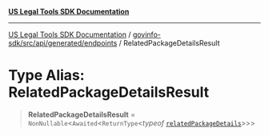 [**US Legal Tools SDK Documentation**](../../../../../../README.md)

***

[US Legal Tools SDK Documentation](../../../../../../README.md) / [govinfo-sdk/src/api/generated/endpoints](../README.md) / RelatedPackageDetailsResult

# Type Alias: RelatedPackageDetailsResult

> **RelatedPackageDetailsResult** = `NonNullable`\<`Awaited`\<`ReturnType`\<*typeof* [`relatedPackageDetails`](../functions/relatedPackageDetails.md)\>\>\>

